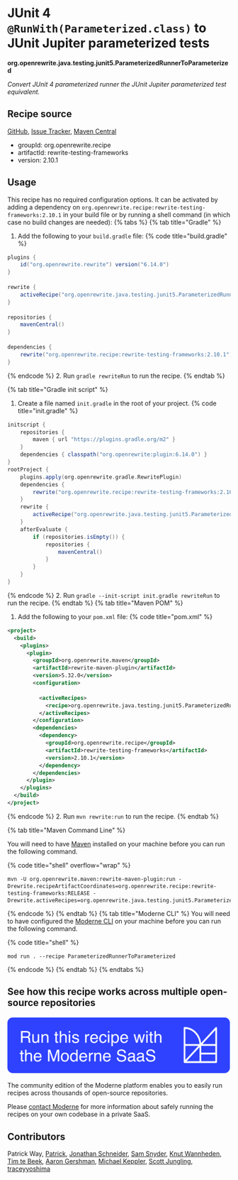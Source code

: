 # JUnit 4 `@RunWith(Parameterized.class)` to JUnit Jupiter parameterized tests

**org.openrewrite.java.testing.junit5.ParameterizedRunnerToParameterized**

_Convert JUnit 4 parameterized runner the JUnit Jupiter parameterized test equivalent._

## Recipe source

[GitHub](https://github.com/openrewrite/rewrite-testing-frameworks/blob/main/src/main/java/org/openrewrite/java/testing/junit5/ParameterizedRunnerToParameterized.java), [Issue Tracker](https://github.com/openrewrite/rewrite-testing-frameworks/issues), [Maven Central](https://central.sonatype.com/artifact/org.openrewrite.recipe/rewrite-testing-frameworks/2.10.1/jar)

* groupId: org.openrewrite.recipe
* artifactId: rewrite-testing-frameworks
* version: 2.10.1


## Usage

This recipe has no required configuration options. It can be activated by adding a dependency on `org.openrewrite.recipe:rewrite-testing-frameworks:2.10.1` in your build file or by running a shell command (in which case no build changes are needed): 
{% tabs %}
{% tab title="Gradle" %}
1. Add the following to your `build.gradle` file:
{% code title="build.gradle" %}
```groovy
plugins {
    id("org.openrewrite.rewrite") version("6.14.0")
}

rewrite {
    activeRecipe("org.openrewrite.java.testing.junit5.ParameterizedRunnerToParameterized")
}

repositories {
    mavenCentral()
}

dependencies {
    rewrite("org.openrewrite.recipe:rewrite-testing-frameworks:2.10.1")
}
```
{% endcode %}
2. Run `gradle rewriteRun` to run the recipe.
{% endtab %}

{% tab title="Gradle init script" %}
1. Create a file named `init.gradle` in the root of your project.
{% code title="init.gradle" %}
```groovy
initscript {
    repositories {
        maven { url "https://plugins.gradle.org/m2" }
    }
    dependencies { classpath("org.openrewrite:plugin:6.14.0") }
}
rootProject {
    plugins.apply(org.openrewrite.gradle.RewritePlugin)
    dependencies {
        rewrite("org.openrewrite.recipe:rewrite-testing-frameworks:2.10.1")
    }
    rewrite {
        activeRecipe("org.openrewrite.java.testing.junit5.ParameterizedRunnerToParameterized")
    }
    afterEvaluate {
        if (repositories.isEmpty()) {
            repositories {
                mavenCentral()
            }
        }
    }
}
```
{% endcode %}
2. Run `gradle --init-script init.gradle rewriteRun` to run the recipe.
{% endtab %}
{% tab title="Maven POM" %}
1. Add the following to your `pom.xml` file:
{% code title="pom.xml" %}
```xml
<project>
  <build>
    <plugins>
      <plugin>
        <groupId>org.openrewrite.maven</groupId>
        <artifactId>rewrite-maven-plugin</artifactId>
        <version>5.32.0</version>
        <configuration>
          
          <activeRecipes>
            <recipe>org.openrewrite.java.testing.junit5.ParameterizedRunnerToParameterized</recipe>
          </activeRecipes>
        </configuration>
        <dependencies>
          <dependency>
            <groupId>org.openrewrite.recipe</groupId>
            <artifactId>rewrite-testing-frameworks</artifactId>
            <version>2.10.1</version>
          </dependency>
        </dependencies>
      </plugin>
    </plugins>
  </build>
</project>
```
{% endcode %}
2. Run `mvn rewrite:run` to run the recipe.
{% endtab %}

{% tab title="Maven Command Line" %}

You will need to have [Maven](https://maven.apache.org/download.cgi) installed on your machine before you can run the following command.

{% code title="shell" overflow="wrap" %}
```shell
mvn -U org.openrewrite.maven:rewrite-maven-plugin:run -Drewrite.recipeArtifactCoordinates=org.openrewrite.recipe:rewrite-testing-frameworks:RELEASE -Drewrite.activeRecipes=org.openrewrite.java.testing.junit5.ParameterizedRunnerToParameterized 
```
{% endcode %}
{% endtab %}
{% tab title="Moderne CLI" %}
You will need to have configured the [Moderne CLI](https://docs.moderne.io/moderne-cli/cli-intro) on your machine before you can run the following command.

{% code title="shell" %}
```shell
mod run . --recipe ParameterizedRunnerToParameterized
```
{% endcode %}
{% endtab %}
{% endtabs %}

## See how this recipe works across multiple open-source repositories

[![Moderne Link Image](/.gitbook/assets/ModerneRecipeButton.png)](https://app.moderne.io/recipes/org.openrewrite.java.testing.junit5.ParameterizedRunnerToParameterized)

The community edition of the Moderne platform enables you to easily run recipes across thousands of open-source repositories.

Please [contact Moderne](https://moderne.io/product) for more information about safely running the recipes on your own codebase in a private SaaS.

## Contributors
Patrick Way, [Patrick](mailto:patway99@gmail.com), [Jonathan Schneider](mailto:jkschneider@gmail.com), [Sam Snyder](mailto:sam@moderne.io), [Knut Wannheden](mailto:knut@moderne.io), [Tim te Beek](mailto:tim@moderne.io), [Aaron Gershman](mailto:aegershman@gmail.com), [Michael Keppler](mailto:bananeweizen@gmx.de), [Scott Jungling](mailto:scott.jungling@gmail.com), [traceyyoshima](mailto:tracey.yoshima@gmail.com)
